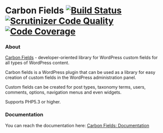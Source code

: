 # Carbon Fields [![Build Status](https://travis-ci.org/htmlburger/carbon-fields.svg?branch=master)](https://travis-ci.org/htmlburger/carbon-fields) [![Scrutinizer Code Quality](https://scrutinizer-ci.com/g/htmlburger/carbon-fields/badges/quality-score.png?b=master)](https://scrutinizer-ci.com/g/htmlburger/carbon-fields/?branch=master) [![Code Coverage](https://scrutinizer-ci.com/g/htmlburger/carbon-fields/badges/coverage.png?b=master)](https://scrutinizer-ci.com/g/htmlburger/carbon-fields/?branch=master)

### About

[Carbon Fields](https://github.com/htmlburger/carbon-fields) - developer-oriented library for WordPress custom fields for all types of WordPress content. 

Carbon fields is a WordPress plugin that can be used as a library for easy creation of custom fields in the WordPress administration panel. 

Custom fields can be created for post types, taxonomy terms, users, comments, options, navigation menus and even widgets.

Supports PHP5.3 or higher.

### Documentation

You can reach the documentation here: [Carbon Fields: Documentation](http://carbonfields.net/docs/)